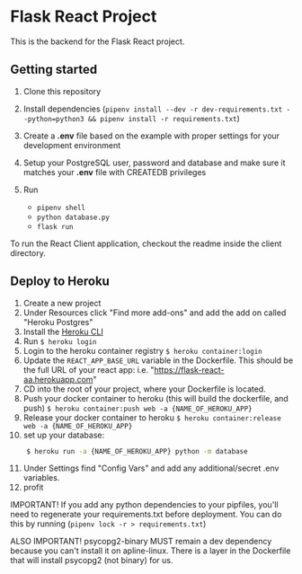 # Flask React Project

This is the backend for the Flask React project.

## Getting started

1. Clone this repository
2. Install dependencies (`pipenv install --dev -r dev-requirements.txt --python=python3 && pipenv install -r requirements.txt`)
3. Create a **.env** file based on the example with proper settings for your
   development environment
4. Setup your PostgreSQL user, password and database and make sure it matches your **.env** file with CREATEDB privileges

5. Run
   * `pipenv shell`
   * `python database.py`
   * `flask run`

To run the React Client application, checkout the readme inside the client directory.


## Deploy to Heroku

1. Create a new project
2. Under Resources click "Find more add-ons" and add the add on called "Heroku Postgres"
3. Install the [Heroku CLI](https://devcenter.heroku.com/articles/heroku-command-line)
4. Run `$ heroku login`
5. Login to the heroku container registry `$ heroku container:login`
6. Update the `REACT_APP_BASE_URL` variable in the Dockerfile.  This should be the full URL of your react app: i.e. "https://flask-react-aa.herokuapp.com"
7. CD into the root of your project, where your Dockerfile is located.
8. Push your docker container to heroku (this will build the dockerfile, and push) `$ heroku container:push web -a {NAME_OF_HEROKU_APP}`
9. Release your docker container to heroku `$ heroku container:release web -a {NAME_OF_HEROKU_APP}`
10. set up your database:
```bash
    $ heroku run -a {NAME_OF_HEROKU_APP} python -m database
```
11. Under Settings find "Config Vars" and add any additional/secret .env variables.
11. profit

IMPORTANT! If you add any python dependencies to your pipfiles, you'll need to regenerate your requirements.txt before deployment. You can do this by running (`pipenv lock -r > requirements.txt`)

ALSO IMPORTANT! psycopg2-binary MUST remain a dev dependency because you can't install it on apline-linux. There is a layer in the Dockerfile that will install psycopg2 (not binary) for us.
